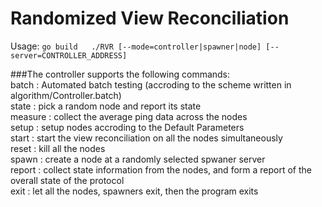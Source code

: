 Randomized View Reconciliation
==============================
Usage:
`
go build  
./RVR [--mode=controller|spawner|node] [--server=CONTROLLER_ADDRESS]  
`


###The controller supports the following commands:  
batch : Automated batch testing (accroding to the scheme written in algorithm/Controller.batch)  
state : pick a random node and report its state  
measure : collect the average ping data across the nodes  
setup : setup nodes accroding to the Default Parameters  
start : start the view reconciliation on all the nodes simultaneously  
reset : kill all the nodes  
spawn : create a node at a randomly selected spwaner server  
report : collect state information from the nodes, and form a report of the overall state of the protocol  
exit  : let all the nodes, spawners exit, then the program exits  
